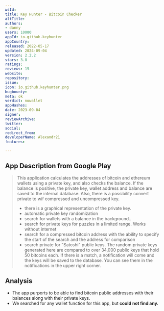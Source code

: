 ```yaml
---
wsId: 
title: Key Hunter - Bitcoin Checker
altTitle: 
authors:
- danny
users: 10000
appId: io.github.keyhunter
appCountry: 
released: 2022-05-17
updated: 2024-09-04
version: 2.2.2
stars: 3.8
ratings: 
reviews: 15
website: 
repository: 
issue: 
icon: io.github.keyhunter.png
bugbounty: 
meta: ok
verdict: nowallet
appHashes: 
date: 2023-09-04
signer: 
reviewArchive: 
twitter: 
social: 
redirect_from: 
developerName: Alexandr21
features: 

---
```


## App Description from Google Play

> This application calculates the addresses of bitcoin and ethereum wallets using a private key, and also checks the balance. If the balance is positive, the private key, wallet address and balance are saved to the internal database. Also, there is a possibility convert private to wif compressed and uncompressed key.
> - there is a graphical representation of the private key.
> - automatic private key randomization
> - search for wallets with a balance in the background..
> - search for private keys for puzzles in a limited range. Works without internet
> - search for a compressed bitcoin address with the ability to specify the start of the search and the address for comparison
> - search private for "Satoshi" public keys. The random private keys generated here are compared to over 34,000 public keys that hold 50 bitcoins each. If there is a match, a notification will come and the keys will be saved to the database. You can see them in the notifications in the upper right corner.

## Analysis

- The app purports to be able to find bitcoin public addresses with their balances along with their private keys. 
- We searched for any wallet function for this app, but **could not find any.**